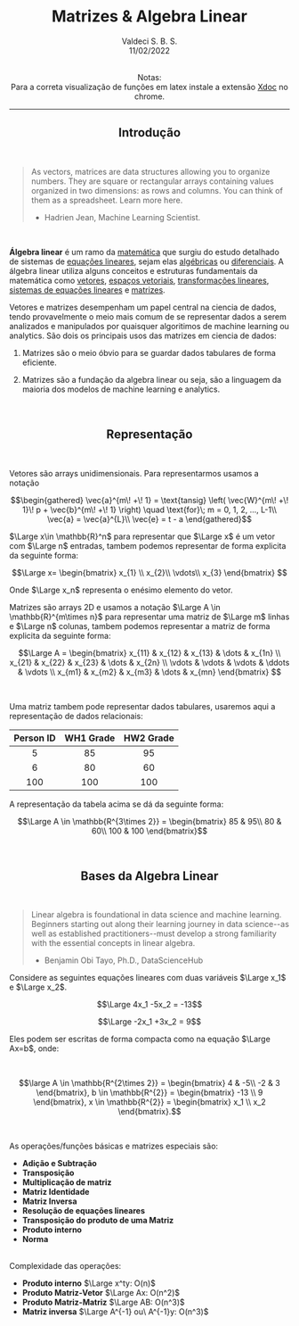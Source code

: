 <center> <h1>Matrizes & Algebra Linear</h1></center>
<center>Valdeci S. B. S.</center>
<center>11/02/2022</center>


<br>
<center>

Notas: <br>
Para a correta visualização de funções em latex instale a extensão [Xdoc](https://github.com/nschloe/xhub) no chrome. <br>


</center>

___

<center> <h2>Introdução</h2></center>
<br> 

> As vectors, matrices are data structures allowing you to organize numbers. They are square or rectangular arrays containing values organized in two dimensions: as rows and columns. You can think of them as a spreadsheet. Learn more here. 
> - Hadrien Jean, Machine Learning Scientist.

<br>

**Álgebra linear** é um ramo da [matemática](https://www.wikiwand.com/pt/Matem%C3%A1tica) que surgiu do estudo detalhado de sistemas de [equações lineares](https://www.wikiwand.com/pt/Equa%C3%A7%C3%A3o_linear), sejam elas [algébricas](https://www.wikiwand.com/pt/Equa%C3%A7%C3%A3o_alg%C3%A9brica "Equação algébrica") ou [diferenciais](https://www.wikiwand.com/pt/Equa%C3%A7%C3%A3o_diferencial "Equação diferencial"). A álgebra linear utiliza alguns conceitos e estruturas fundamentais da matemática como [vetores](https://www.wikiwand.com/pt/Vector_(espacial) "Vector (espacial)"), [espaços vetoriais](https://www.wikiwand.com/pt/Espa%C3%A7o_vetorial), [transformações lineares](https://www.wikiwand.com/pt/Transforma%C3%A7%C3%A3o_linear "Transformação linear"), [sistemas de equações lineares](https://www.wikiwand.com/pt/Sistema_de_equa%C3%A7%C3%B5es_lineares) e [matrizes](https://www.wikiwand.com/pt/Matriz_(matem%C3%A1tica)).

Vetores e matrizes desempenham um papel central na ciencia de dados, tendo provavelmente o meio mais comum de se representar dados a serem analizados e manipulados por quaisquer algoritimos de machine learning ou analytics. São dois os principais usos das matrizes em ciencia de dados:

1. Matrizes são o meio óbvio para se guardar dados tabulares de forma eficiente.

2. Matrizes são a fundação da algebra linear ou seja, são a linguagem da maioria dos modelos de machine learning e analytics.

 <br>
<center> <h2>Representação</h2></center>
<br> 



Vetores são arrays unidimensionais. Para representarmos usamos a notação
```math
\begin{gathered}
\vec{a}^{m\! +\! 1} = \text{tansig} \left( \vec{W}^{m\! +\! 1}\! p + \vec{b}^{m\! +\! 1} \right) \quad \text{for}\; m = 0, 1, 2, ..., L-1\\
\vec{a} = \vec{a}^{L}\\
\vec{e} = t - a
\end{gathered}
```

 $`\Large x\in \mathbb{R}^n`$ para representar que $`\Large x`$ é um vetor com $`\Large n`$ entradas, tambem podemos representar de forma explicita da seguinte forma:

```math
\Large
x= \begin{bmatrix}

x_{1} \\
x_{2}\\
\vdots\\
x_{3}
\end{bmatrix}

```

Onde $`\Large x_n`$ representa o enésimo elemento do vetor. 

Matrizes são arrays 2D e usamos a notação $`\Large A \in \mathbb{R}^{m\times n}`$ para representar uma matriz de $`\Large m`$ linhas e $`\Large n`$ colunas, tambem podemos representar a matriz de forma explicita da seguinte forma:


```math
\Large A = 
\begin{bmatrix}
    x_{11} & x_{12} & x_{13} & \dots  & x_{1n} \\
    x_{21} & x_{22} & x_{23} & \dots  & x_{2n} \\
    \vdots & \vdots & \vdots & \ddots & \vdots \\
    x_{m1} & x_{m2} & x_{m3} & \dots  & x_{mn}
\end{bmatrix}

```


 <br>

Uma matriz tambem pode representar dados tabulares, usaremos aqui a representação de dados relacionais:


	
| Person ID | WH1 Grade | HW2 Grade |
|:---------:|:---------:|:---------:|
|     5     |    85     |    95     |
|     6     |    80     |    60     |
|    100    |    100    |    100    |



A representação da tabela acima se dá da seguinte forma:


```math
\Large A \in \mathbb{R^{3\times 2}} = 
\begin{bmatrix}
    85 & 95\\
    80 & 60\\
    100 & 100
\end{bmatrix}
```

<br>
<center> <h2>Bases da Algebra Linear</h2></center>
<br> 

> Linear algebra is foundational in data science and machine learning. Beginners starting out along their learning journey in data science--as well as established practitioners--must develop a strong familiarity with the essential concepts in linear algebra. 
> - Benjamin Obi Tayo, Ph.D., DataScienceHub


Considere as seguintes equações lineares com duas variáveis $`\Large x_1`$ e $`\Large x_2`$.

```math
\Large 4x_1 -5x_2 = -13
```

```math
\Large -2x_1 +3x_2 = 9
```

Eles podem ser escritas de forma compacta como na equação $`\Large Ax=b`$, onde:

<br>

```math
\large A \in \mathbb{R^{2\times 2}} = 
\begin{bmatrix}
    4 & -5\\
    -2 & 3
\end{bmatrix}, 
b \in \mathbb{R^{2}} = 
\begin{bmatrix}
    -13 \\
    9 
\end{bmatrix}, 
x \in \mathbb{R^{2}} =
\begin{bmatrix}
    x_1 \\
    x_2
\end{bmatrix}.
```

<br>

As operações/funções básicas e matrizes especiais são:

- **Adição e Subtração**
- **Transposição**
- **Multiplicação de matriz**
- **Matriz Identidade**
- **Matriz Inversa**
- **Resolução de equações lineares**
- **Transposição do produto de uma Matriz**
- **Produto interno**
- **Norma**

<br>
Complexidade das operações: 

- **Produto interno** $`\Large x^ty: O(n)`$
- **Produto Matriz-Vetor** $`\Large Ax: O(n^2)`$
- **Produto Matriz-Matriz** $`\Large AB: O(n^3)`$
- **Matriz inversa** $`\Large A^{-1} ou\ A^{-1}y: O(n^3)`$


